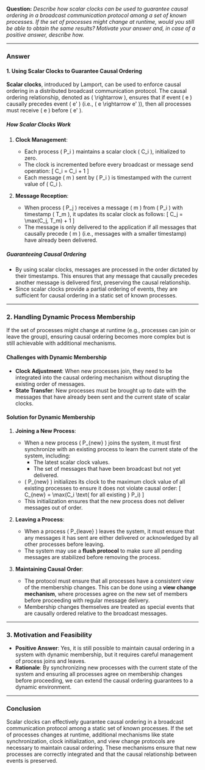 
**Question:** *Describe how scalar clocks can be used to guarantee causal ordering in a broadcast communication protocol among a set of known processes. If the set of processes might change at runtime, would you still be able to obtain the same results? Motivate your answer and, in case of a positive answer, describe how.*

---

### Answer

#### 1. **Using Scalar Clocks to Guarantee Causal Ordering**

**Scalar clocks**, introduced by Lamport, can be used to enforce causal ordering in a distributed broadcast communication protocol. The causal ordering relationship, denoted as \( \rightarrow \), ensures that if event \( e \) causally precedes event \( e' \) (i.e., \( e \rightarrow e' \)), then all processes must receive \( e \) before \( e' \).

##### **How Scalar Clocks Work**
1. **Clock Management**:
   - Each process \( P_i \) maintains a scalar clock \( C_i \), initialized to zero.
   - The clock is incremented before every broadcast or message send operation:
     \[
     C_i = C_i + 1
     \]
   - Each message \( m \) sent by \( P_i \) is timestamped with the current value of \( C_i \).

2. **Message Reception**:
   - When process \( P_j \) receives a message \( m \) from \( P_i \) with timestamp \( T_m \), it updates its scalar clock as follows:
     \[
     C_j = \max(C_j, T_m) + 1
     \]
   - The message is only delivered to the application if all messages that causally precede \( m \) (i.e., messages with a smaller timestamp) have already been delivered.

##### **Guaranteeing Causal Ordering**
- By using scalar clocks, messages are processed in the order dictated by their timestamps. This ensures that any message that causally precedes another message is delivered first, preserving the causal relationship.
- Since scalar clocks provide a partial ordering of events, they are sufficient for causal ordering in a static set of known processes.

---

### 2. **Handling Dynamic Process Membership**

If the set of processes might change at runtime (e.g., processes can join or leave the group), ensuring causal ordering becomes more complex but is still achievable with additional mechanisms.

#### **Challenges with Dynamic Membership**
- **Clock Adjustment**: When new processes join, they need to be integrated into the causal ordering mechanism without disrupting the existing order of messages.
- **State Transfer**: New processes must be brought up to date with the messages that have already been sent and the current state of scalar clocks.

#### **Solution for Dynamic Membership**
1. **Joining a New Process**:
   - When a new process \( P_{new} \) joins the system, it must first synchronize with an existing process to learn the current state of the system, including:
     - The latest scalar clock values.
     - The set of messages that have been broadcast but not yet delivered.
   - \( P_{new} \) initializes its clock to the maximum clock value of all existing processes to ensure it does not violate causal order:
     \[
     C_{new} = \max(C_i \text{ for all existing } P_i)
     \]
   - This initialization ensures that the new process does not deliver messages out of order.

2. **Leaving a Process**:
   - When a process \( P_{leave} \) leaves the system, it must ensure that any messages it has sent are either delivered or acknowledged by all other processes before leaving.
   - The system may use a **flush protocol** to make sure all pending messages are stabilized before removing the process.

3. **Maintaining Causal Order**:
   - The protocol must ensure that all processes have a consistent view of the membership changes. This can be done using a **view change mechanism**, where processes agree on the new set of members before proceeding with regular message delivery.
   - Membership changes themselves are treated as special events that are causally ordered relative to the broadcast messages.

---

### 3. **Motivation and Feasibility**
- **Positive Answer**: Yes, it is still possible to maintain causal ordering in a system with dynamic membership, but it requires careful management of process joins and leaves.
- **Rationale**: By synchronizing new processes with the current state of the system and ensuring all processes agree on membership changes before proceeding, we can extend the causal ordering guarantees to a dynamic environment.

---

### Conclusion
Scalar clocks can effectively guarantee causal ordering in a broadcast communication protocol among a static set of known processes. If the set of processes changes at runtime, additional mechanisms like state synchronization, clock initialization, and view change protocols are necessary to maintain causal ordering. These mechanisms ensure that new processes are correctly integrated and that the causal relationship between events is preserved.